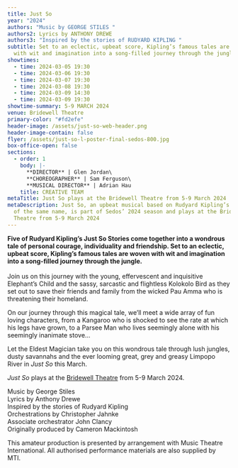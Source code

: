 ```yaml
---
title: Just So
year: "2024"
authors: "Music by GEORGE STILES "
authors2: Lyrics by ANTHONY DREWE
authors3: "Inspired by the stories of RUDYARD KIPLING "
subtitle: Set to an eclectic, upbeat score, Kipling’s famous tales are woven
  with wit and imagination into a song-filled journey through the jungle
showtimes:
  - time: 2024-03-05 19:30
  - time: 2024-03-06 19:30
  - time: 2024-03-07 19:30
  - time: 2024-03-08 19:30
  - time: 2024-03-09 14:30
  - time: 2024-03-09 19:30
showtime-summary: 5-9 MARCH 2024
venue: Bridewell Theatre
primary-color: "#fd2efe"
header-image: /assets/just-so-web-header.png
header-image-contain: false
flyer: /assets/just-so-l-poster-final-sedos-800.jpg
box-office-open: false
sections:
  - order: 1
    body: |-
      **DIRECTOR** | Glen Jordan\
      **CHOREOGRAPHER** | Sam Ferguson\
      **MUSICAL DIRECTOR** | Adrian Hau
    title: CREATIVE TEAM
metaTitle: Just So plays at the Bridewell Theatre from 5-9 March 2024
metaDescription: Just So, an upbeat musical based on Rudyard Kipling’s stories
  of the same name, is part of Sedos’ 2024 season and plays at the Bridewell
  Theatre from 5-9 March 2024
---
```

**Five of Rudyard Kipling’s Just So Stories come together into a wondrous tale of personal courage, individuality and friendship. Set to an eclectic, upbeat score, Kipling’s famous tales are woven with wit and imagination into a song-filled journey through the jungle.**\
\
Join us on this journey with the young, effervescent and inquisitive Elephant’s Child and the sassy, sarcastic and flightless Kolokolo Bird as they set out to save their friends and family from the wicked Pau Amma who is threatening their homeland.

On our journey through this magical tale, we’ll meet a wide array of fun loving characters, from a Kangaroo who is shocked to see the rate at which his legs have grown, to a Parsee Man who lives seemingly alone with his seemingly inanimate stove…

Let the Eldest Magician take you on this wondrous tale through lush jungles, dusty savannahs and the ever looming great, grey and greasy Limpopo River in *Just So* this March. 

*Just So* plays at the [Bridewell Theatre](https://www.sedos.co.uk/venues/bridewell) from 5-9 March 2024. 

Music by George Stiles\
Lyrics by Anthony Drewe\
Inspired by the stories of Rudyard Kipling\
Orchestrations by Christopher Jahnke\
Associate orchestrator John Clancy\
Originally produced by Cameron Mackintosh

This amateur production is presented by arrangement with Music Theatre International. All authorised performance materials are also supplied by MTI.